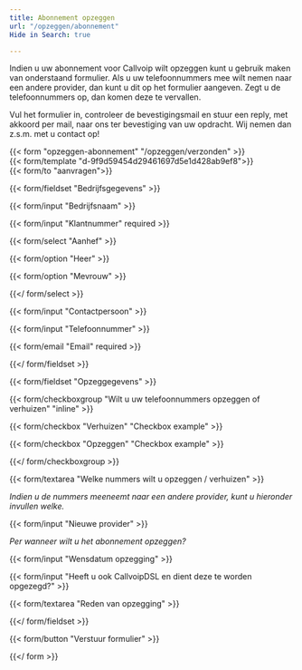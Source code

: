 ```yaml
---
title: Abonnement opzeggen
url: "/opzeggen/abonnement"
Hide in Search: true

---
```

Indien u uw abonnement voor Callvoip wilt opzeggen kunt u gebruik maken van onderstaand formulier. Als u uw telefoonnummers mee wilt nemen naar een andere provider, dan kunt u dit op het formulier aangeven. Zegt u de telefoonnummers op, dan komen deze te vervallen.

Vul het formulier in, controleer de bevestigingsmail en stuur een reply, met akkoord per mail, naar ons ter bevestiging van uw opdracht. Wij nemen dan z.s.m. met u contact op!

{{< form "opzeggen-abonnement" "/opzeggen/verzonden" >}}  
{{< form/template "d-9f9d59454d29461697d5e1d428ab9ef8">}}  
{{< form/to "aanvragen">}}

{{< form/fieldset "Bedrijfsgegevens" >}}

{{< form/input "Bedrijfsnaam" >}}

{{< form/input "Klantnummer" required >}}

{{< form/select "Aanhef" >}}

{{< form/option "Heer" >}}

{{< form/option "Mevrouw" >}}

{{</ form/select >}}

{{< form/input "Contactpersoon" >}}

{{< form/input "Telefoonnummer" >}}

{{< form/email "Email" required >}}

{{</ form/fieldset >}}

{{< form/fieldset "Opzeggegevens" >}}

{{< form/checkboxgroup "Wilt u uw telefoonnummers opzeggen of verhuizen" "inline" >}}

{{< form/checkbox "Verhuizen" "Checkbox example" >}}

{{< form/checkbox "Opzeggen" "Checkbox example" >}}

{{</ form/checkboxgroup >}}

{{< form/textarea "Welke nummers wilt u opzeggen / verhuizen" >}}

_Indien u de nummers meeneemt naar een andere provider, kunt u hieronder invullen welke._

{{< form/input "Nieuwe provider" >}}

_Per wanneer wilt u het abonnement opzeggen?_

{{< form/input "Wensdatum opzegging" >}}

{{< form/input "Heeft u ook CallvoipDSL en dient deze te worden opgezegd?" >}}

{{< form/textarea "Reden van opzegging" >}}

{{</ form/fieldset >}}

{{< form/button "Verstuur formulier" >}}

{{</ form >}}